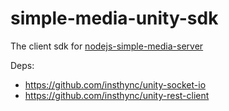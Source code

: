 # simple-media-unity-sdk
The client sdk for [nodejs-simple-media-server](https://github.com/insthync/nodejs-simple-media-server)

Deps:
- https://github.com/insthync/unity-socket-io
- https://github.com/insthync/unity-rest-client
